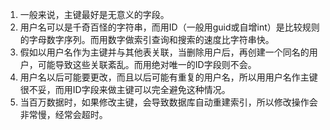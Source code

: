 1. 一般来说，主键最好是无意义的字段。
2. 用户名可以是千奇百怪的字符串，而用ID（一般用guid或自增int）是比较规则的字母数字序列。而用数字做索引查询和搜索的速度比字符串快。
3. 假如以用户名作为主键并与其他表关联，当删除用户后，再创建一个同名的用户，可能导致这些关联紊乱。而用绝对唯一的ID字段则不会。
4. 用户名以后可能要更改，而且以后可能有重复的用户名，所以用用户名作主键很不妥，而用ID字段来做主键可以完全避免这种情况。
5. 当百万数据时，如果修改主键，会导致数据库自动重建索引，所以修改操作会非常慢，经常会超时。
<!--stackedit_data:
eyJoaXN0b3J5IjpbLTIwOTEyOTEwNDksMTMyMDcxNDQ4OCwtND
gwODE2MTI5LDE5OTI3ODg4MiwxOTQyNjM4MzgxXX0=
-->